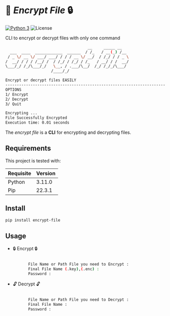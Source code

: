 # :page_with_curl:	_Encrypt File_ :lock: 
[![Python 3](https://img.shields.io/badge/Python-3-blue.svg)](https://www.python.org/downloads/release/python-381/)
![License](https://img.shields.io/badge/Code%20License-MIT-blue.svg)

CLI to encrypt or decrypt files with only one command
```bash
                                    __     _____ __   
  ___  ____  ____________  ______  / /_   / __(_) /__ 
 / _ \/ __ \/ ___/ ___/ / / / __ \/ __/  / /_/ / / _ \
/  __/ / / / /__/ /  / /_/ / /_/ / /_   / __/ / /  __/
\___/_/ /_/\___/_/   \__, / .___/\__/  /_/ /_/_/\___/ 
                    /____/_/                          

Encrypt or decrypt files EASILY 
----------------------------------------------------------------------
OPTIONS
1/ Encrypt
2/ Decrypt
3/ Quit

Encrypting ...
File Successfully Encrypted
Execution time: 0.01 seconds                        
```
The _encrypt file_ is a **CLI** for encrypting and decrypting files.

## Requirements
This project is tested with:

| Requisite      | Version  |
|----------------|----------|
| Python         | 3.11.0   |
| Pip            | 22.3.1   |

## Install
```sh
pip install encrypt-file
```

## Usage
- :lock: Encrypt :lock:
```bash

          File Name or Path File you need to Encrypt :
          Final File Name (.key),(.enc) :
          Password :
```

- :unlock: Decrypt :unlock:
```bash

          File Name or Path File you need to Decrypt :
          Final File Name :
          Password :
```
